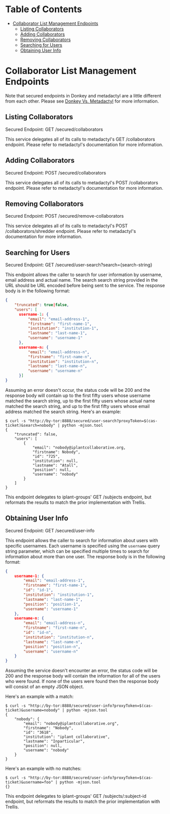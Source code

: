 # Table of Contents

* [Collaborator List Management Endpoints](#collaborator-list-management-endpoints)
    * [Listing Collaborators](#listing-collaborators)
    * [Adding Collaborators](#adding-collaborators)
    * [Removing Collaborators](#removing-collaborators)
    * [Searching for Users](#searching-for-users)
    * [Obtaining User Info](#obtaining-user-info)

# Collaborator List Management Endpoints

Note that secured endpoints in Donkey and metadactyl are a little different from
each other. Please see [Donkey Vs. Metadactyl](donkey-v-metadactyl.md) for more
information.

## Listing Collaborators

Secured Endpoint: GET /secured/collaborators

This service delegates all of its calls to metadactyl's GET /collaborators
endpoint. Please refer to metadactyl's documentation for more information.

## Adding Collaborators

Secured Endpoint: POST /secured/collaborators

This service delegates all of its calls to metadactyl's POST /collaborators
endpoint. Please refer to metadactyl's documentation for more information.

## Removing Collaborators

Secured Endpoint: POST /secured/remove-collaborators

This service delegates all of its calls to metadactyl's POST
/collaborators/shredder endpoint. Please refer to metadactyl's documentation
for more information.

## Searching for Users

Secured Endpoint: GET /secured/user-search?search={search-string}

This endpoint allows the caller to search for user information by username,
email address and actual name. The search search string provided in the URL
should be URL encoded before being sent to the service. The response body is in
the following format:

```json
{
    "truncated": true|false,
    "users": [
      username-1: {
          "email": "email-address-1",
          "firstname": "first-name-1",
          "institution": "institution-1",
          "lastname": "last-name-1",
          "username": "username-1"
      },
      username-n: {
          "email": "email-address-n",
          "firstname": "first-name-n",
          "institution": "institution-n",
          "lastname": "last-name-n",
          "username": "username-n"
      }]
}
```

Assuming an error doesn't occur, the status code will be 200 and the response
body will contain up to the first fifty users whose username matched the search
string, up to the first fifty users whose actual name matched the search string,
and up to the first fifty users whose email address matched the search
string. Here's an example:

```
$ curl -s "http://by-tor:8888/secured/user-search?proxyToken=$(cas-ticket)&search=nobody" | python -mjson.tool
{
    "truncated": false,
    "users": [
        {
            "email": "nobody@iplantcollaborative.org,
            "firstname": Nobody",
            "id": "725",
            "institution": null,
            "lastname": "Atall",
            "position": null,
            "username": "nobody"
        }
    ]
}
```

This endpoint delegates to iplant-groups' GET /subjects endpoint, but reformats the results to match the prior implementation with Trellis.

## Obtaining User Info

Secured Endpoint: GET /secured/user-info

This endpoint allows the caller to search for information about users with
specific usernames. Each username is specified using the `username` query string
parameter, which can be specified multiple times to search for information about
more than one user. The response body is in the following format:

```json
{
    username-1: {
        "email": "email-address-1",
        "firstname": "first-name-1",
        "id": "id-1",
        "institution": "institution-1",
        "lastname": "last-name-1",
        "position": "position-1",
        "username": "username-1"
    },
    username-n: {
        "email": "email-address-n",
        "firstname": "first-name-n",
        "id": "id-n",
        "institution": "institution-n",
        "lastname": "last-name-n",
        "position": "position-n",
        "username": "username-n"
    }
}
```

Assuming the service doesn't encounter an error, the status code will be 200 and
the response body will contain the information for all of the users who were
found. If none of the users were found then the response body will consist of an
empty JSON object.

Here's an example with a match:

```
$ curl -s "http://by-tor:8888/secured/user-info?proxyToken=$(cas-ticket)&username=nobody" | python -mjson.tool
{
    "nobody": {
        "email": "nobody@iplantcollaborative.org",
        "firstname": "Nobody",
        "id": "3618",
        "institution": "iplant collaborative",
        "lastname": "Inparticular",
        "position": null,
        "username": "nobody"
    }
}
```

Here's an example with no matches:

```
$ curl -s "http://by-tor:8888/secured/user-info?proxyToken=$(cas-ticket)&username=foo" | python -mjson.tool
{}
```

This endpoint delegates to iplant-groups' GET /subjects/:subject-id endpoint, but reformats the results to match the prior implementation with Trellis.
